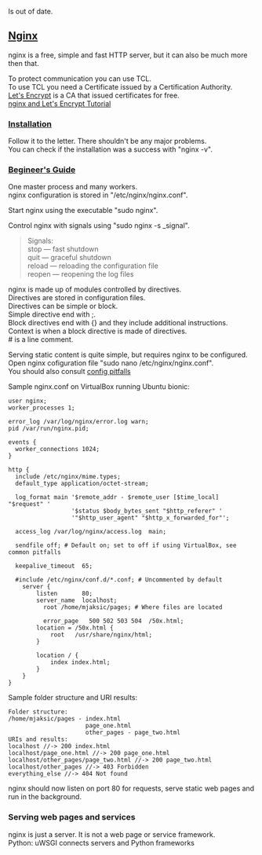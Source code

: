 Is out of date.  

## [Nginx](https://www.nginx.com/resources/wiki/)

nginx is a free, simple and fast HTTP server, but it can also be much more then that.  

To protect communication you can use TCL.  
To use TCL you need a Certificate issued by a Certification Authority.  
[Let's Encrypt](https://letsencrypt.org/) is a CA that issued certificates for free.  
[nginx and Let's Encrypt Tutorial](https://www.digitalocean.com/community/tutorials/how-to-secure-nginx-with-let-s-encrypt-on-ubuntu-16-04)  

### [Installation](https://www.nginx.com/resources/wiki/start/topics/tutorials/install/)

Follow it to the letter. There shouldn't be any major problems.  
You can check if the installation was a success with "nginx -v".  

### [Begineer's Guide](http://nginx.org/en/docs/#introduction)

One master process and many workers.  
nginx configuration is stored in "/etc/nginx/nginx.conf".  

Start nginx using the executable "sudo nginx".  

Control nginx with signals using "sudo nginx -s _signal".  
> Signals:  
> stop — fast shutdown  
> quit — graceful shutdown  
> reload — reloading the configuration file  
> reopen — reopening the log files  

nginx is made up of modules controlled by directives.  
Directives are stored in configuration files.  
Directives can be simple or block.  
Simple directive end with ;.  
Block directives end with {} and they include additional instructions.  
Context is when a block directive is made of directives.  
\# is a line comment.  

Serving static content is quite simple, but requires nginx to be configured.  
Open nginx cofiguration file "sudo nano /etc/nginx/nginx.conf".  
You should also consult [config pitfalls](https://www.nginx.com/resources/wiki/start/topics/tutorials/config_pitfalls/)  

Sample nginx.conf on VirtualBox running Ubuntu bionic:
```
user nginx;
worker_processes 1;

error_log /var/log/nginx/error.log warn;
pid /var/run/nginx.pid;

events {
  worker_connections 1024;
}

http {
  include /etc/nginx/mime.types;
  default_type application/octet-stream;

  log_format main '$remote_addr - $remote_user [$time_local] "$request" '
                  '$status $body_bytes_sent "$http_referer" '
                  '"$http_user_agent" "$http_x_forwarded_for"';

  access_log /var/log/nginx/access.log  main;

  sendfile off; # Default on; set to off if using VirtualBox, see common pitfalls

  keepalive_timeout  65;

  #include /etc/nginx/conf.d/*.conf; # Uncommented by default
    server {
        listen       80;
        server_name  localhost;
	      root /home/mjaksic/pages; # Where files are located

	      error_page   500 502 503 504  /50x.html;
        location = /50x.html {
            root   /usr/share/nginx/html;
        }

        location / {
            index index.html;
        }
    }
}
```

Sample folder structure and URI results:  
```
Folder structure:
/home/mjaksic/pages - index.html
                      page_one.html
                      other_pages - page_two.html
URIs and results:
localhost //-> 200 index.html
localhost/page_one.html //-> 200 page_one.html
localhost/other_pages/page_two.html //-> 200 page_two.html
localhost/other_pages //-> 403 Forbidden
everything_else //-> 404 Not found
```

nginx should now listen on port 80 for requests, serve static web pages and run in the background.  

### Serving web pages and services

nginx is just a server. It is not a web page or service framework.  
Python: uWSGI connects servers and Python frameworks  

